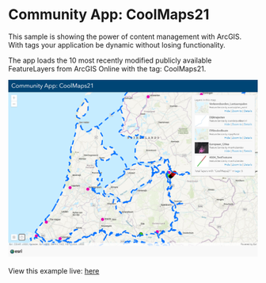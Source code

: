 # Community App: CoolMaps21

This sample is showing the power of content management with ArcGIS. With tags your application be dynamic without losing functionality.


The app loads the 10 most recently modified publicly available FeatureLayers from ArcGIS Online with the tag: CoolMaps21.



![Community App: CoolMaps21](../images/CommunityApp_CoolMaps21.png)
<br>
<br>
View this example live:
[here](https://esrinederland.github.io/CoolMaps/CommunityApp/index.html)
